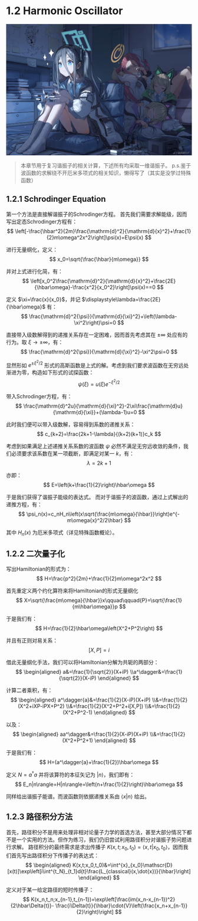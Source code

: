 # 1.2 Harmonic Oscillator

![233](./Images/2.png)

> 本章节用于复习谐振子的相关计算，下述所有均采取一维谐振子。
> p.s.鉴于波函数的求解绕不开厄米多项式的相关知识，懒得写了（其实是没学过特殊函数）

## 1.2.1 Schrodinger Equation

第一个方法是直接解谐振子的Schrodinger方程。
首先我们需要求解能级，因而写出定态Schrodinger方程有：
    $$
        \left[-\frac{\hbar^2}{2m}\frac{\mathrm{d}^2}{\mathrm{d}{x}^2}+\frac{1}{2}m\omega^2x^2\right]\psi(x)=E\psi(x)
    $$

进行无量纲化，定义：
    $$
        x_0=\sqrt{\frac{\hbar}{m\omega}}
    $$

并对上式进行化简，有：
    $$
        \left[x_0^2\frac{\mathrm{d}^2}{\mathrm{d}{x}^2}+\frac{2E}{\hbar\omega}-\frac{x^2}{x_0^2}\right]\psi(x)==0
    $$

定义 $\xi=\frac{x}{x_0}$，并记 $\displaystyle\lambda=\frac{2E}{\hbar\omega}$ 有：
    $$
        \frac{\mathrm{d}^2{\psi}}{\mathrm{d}{\xi}^2}+\left(\lambda-\xi^2\right)\psi=0
    $$

直接带入级数解得到的递推关系存在一定困难，因而首先考虑其在 $±\infty$ 处应有的行为。取 $\xi\rightarrow±\infty$，有：
    $$
        \frac{\mathrm{d}^2{\psi}}{\mathrm{d}{\xi}^2}-\xi^2\psi=0
    $$

显然形如 $\displaystyle{e^{±\xi^2/2}}$ 形式的高斯函数是上式的解。考虑到我们要求波函数在无穷远处渐进为零，构造如下形式的试探函数：
    $$
        \psi(\xi)=u(\xi)e^{-\xi^2/2}
    $$

带入Schrodinger方程，有：
    $$
        \frac{\mathrm{d}^2u}{\mathrm{d}{\xi}^2}-2\xi\frac{\mathrm{d}u}{\mathrm{d}{\xi}}+(\lambda-1)u=0
    $$

此时我们便可以带入级数解，容易得到系数的递推关系：
    $$
        c_{k+2}=\frac{2k+1-\lambda}{(k+2)(k+1)}c_k
    $$

考虑到如果满足上述递推关系系数的波函数 $\psi$ 必然不满足无穷远收敛的条件，我们必须要求该系数在某一项截断，即满足对某一 $k$，有：
    $$
        \lambda=2k+1
    $$

亦即：
    $$
        E=\left(k+\frac{1}{2}\right)\hbar\omega
    $$

于是我们获得了谐振子能级的表达式。
而对于谐振子的波函数，通过上式解出的递推方程，有：
    $$
        \psi_n(x)=c_nH_n\left(x\sqrt{\frac{m\omega}{\hbar}}\right)e^{-m\omega{x}^2/2\hbar}
    $$

其中 $H_n(x)$ 为厄米多项式（详见特殊函数概论）。

## 1.2.2 二次量子化

写出Hamiltonian的形式为：
    $$
        H=\frac{p^2}{2m}+\frac{1}{2}m\omega^2x^2
    $$

首先重定义两个约化算符来将Hamiltonian的形式无量纲化
    $$
        X=\sqrt{\frac{m\omega}{\hbar}}x\qquad\qquad{P}=\sqrt{\frac{1}{m\hbar\omega}}p
    $$

于是我们有：
    $$
        H=\frac{1}{2}\hbar\omega\left(X^2+P^2\right)
    $$

并且有正则对易关系：
    $$
        [X,P]=i
    $$

借此无量纲化手法，我们可以将Hamiltonian分解为共轭的两部分：
    $$
    \begin{aligned}
        a&=\frac{1}{\sqrt{2}}(X+iP)
        \\a^\dagger&=\frac{1}{\sqrt{2}}(X-iP)
    \end{aligned}
    $$

计算二者乘积，有：
    $$
    \begin{aligned}
        a^\dagger{a}&=\frac{1}{2}(X-iP)(X+iP)
        \\&=\frac{1}{2}(X^2+iXP-iPX+P^2)
        \\&=\frac{1}{2}(X^2+P^2+i[X,P])
        \\&=\frac{1}{2}(X^2+P^2-1)
    \end{aligned}
    $$

以及：
    $$
    \begin{aligned}
        aa^\dagger&=\frac{1}{2}(X-iP)(X+iP)
        \\&=\frac{1}{2}(X^2+P^2+1)
    \end{aligned}
    $$

于是我们有：
    $$
        H=(a^\dagger{a}+\frac{1}{2})\hbar\omega
    $$

定义 $N=a^\dagger{a}$ 并将该算符的本征矢记为 $|n\rangle$，我们即有：
    $$
        E_n|n\rangle=H|n\rangle=\left(n+\frac{1}{2}\right)\hbar\omega
    $$

同样给出谐振子能谱。而波函数则依据递推关系由 $\langle{x}|{n}\rangle$ 给出。

## 1.2.3 路径积分方法

首先，路径积分不是用来处理非相对论量子力学的首选方法，甚至大部分情况下都不是一个实用的方法。但作为练习，我们仍旧尝试利用路径积分对谐振子势问题进行求解。
路径积分的最终需求是求出传播子 $K(x,t;x_0,t_0)=\langle{x,t}|{x_0,t_0}\rangle$，因而我们首先写出路径积分下传播子的表达式：
    $$
    \begin{aligned}
        K(x,t;x_0,t_0)&=\int^{x}_{x_0}\mathscr{D}[x(t)]\exp\left[i\int^{t_N}_{t_1}d{t}\frac{L_{classical}(x,\dot{x})}{\hbar}\right]
    \end{aligned}
    $$

定义对于某一给定路径的短时传播子：
    $$
        K(x_n,t_n;x_{n-1},t_{n-1})=\exp\left[\frac{im(x_n-x_{n-1})^2}{2\hbar\Delta{t}}-
        \frac{i\Delta{t}}{\hbar}\cdot{V}\left(\frac{x_n+x_{n-1}}{2}\right)\right]
    $$